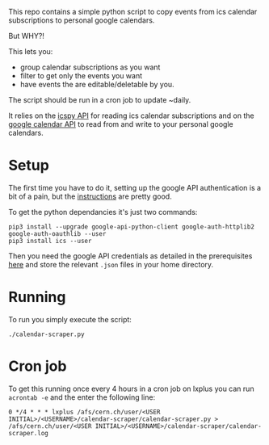 This repo contains a simple python script to copy events from ics calendar subscriptions to personal google calendars.

But WHY?!

This lets you:
- group calendar subscriptions as you want
- filter to get only the events you want
- have events the are editable/deletable by you.

The script should be run in a cron job to update ~daily.

It relies on the [icspy API](https://github.com/ics-py/ics-py) for reading ics calendar subscriptions and on the [google calendar API](https://developers.google.com/calendar/overview) to read from and write to your personal google calendars.

# Setup
The first time you have to do it, setting up the google API authentication is a bit of a pain, but the [instructions](https://developers.google.com/calendar/quickstart/python) are pretty good.

To get the python dependancies it's just two commands:
```
pip3 install --upgrade google-api-python-client google-auth-httplib2 google-auth-oauthlib --user
pip3 install ics --user
```

Then you need the google API credentials as detailed in the prerequisites [here](https://developers.google.com/calendar/quickstart/python) and store the relevant `.json` files in your home directory.


# Running

To run you simply execute the script:
```
./calendar-scraper.py
```

# Cron job

To get this running once every 4 hours in a cron job on lxplus you can run `acrontab -e` and the enter the following line:
```
0 */4 * * * lxplus /afs/cern.ch/user/<USER INITIAL>/<USERNAME>/calendar-scraper/calendar-scraper.py > /afs/cern.ch/user/<USER INITIAL>/<USERNAME>/calendar-scraper/calendar-scraper.log
```